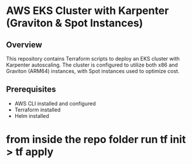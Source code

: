 # AWS EKS Cluster with Karpenter (Graviton & Spot Instances)

## Overview
This repository contains Terraform scripts to deploy an EKS cluster with Karpenter autoscaling. The cluster is configured to utilize both x86 and Graviton (ARM64) instances, with Spot instances used to optimize cost.

## Prerequisites
- AWS CLI installed and configured
- Terraform installed
- Helm installed 

# from inside the repo folder run tf init > tf apply